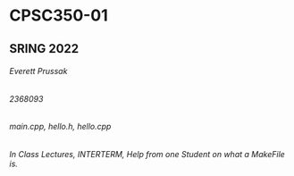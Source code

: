 # CPSC350-01
## SRING 2022
###### Everett Prussak
###### 2368093
###### main.cpp, hello.h, hello.cpp
###### In Class Lectures, INTERTERM, Help from one Student on what a MakeFile is.
